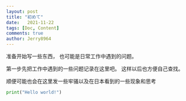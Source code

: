 ```yaml
---
layout: post
title: "初めて"
date:   2021-11-22
tags: [Doc, Content]
comments: true
author: Jerry8964
---
```

准备开始写一些东西，
也可能是日常工作中遇到的问题。

第一步先把工作中遇到的一些问题记录在这里吧。
这样以后也方便自己查找。

顺便可能也会在这里发一些牢骚以及在日本看到的一些现象和思考

```python
print("Hello world!")
```



